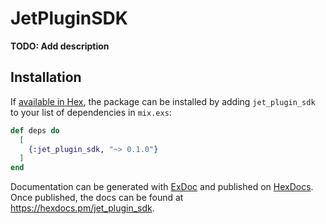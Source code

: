 # JetPluginSDK

**TODO: Add description**

## Installation

If [available in Hex](https://hex.pm/docs/publish), the package can be installed
by adding `jet_plugin_sdk` to your list of dependencies in `mix.exs`:

```elixir
def deps do
  [
    {:jet_plugin_sdk, "~> 0.1.0"}
  ]
end
```

Documentation can be generated with [ExDoc](https://github.com/elixir-lang/ex_doc)
and published on [HexDocs](https://hexdocs.pm). Once published, the docs can
be found at <https://hexdocs.pm/jet_plugin_sdk>.

